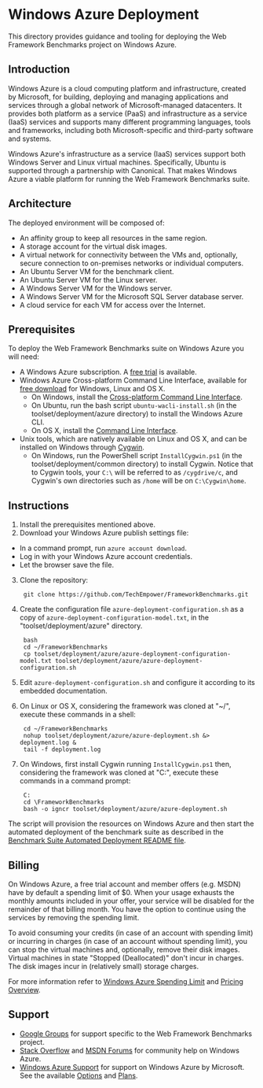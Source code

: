 ﻿# Windows Azure Deployment

This directory provides guidance and tooling for deploying the Web Framework Benchmarks project on Windows Azure.


## Introduction

Windows Azure is a cloud computing platform and infrastructure, created by Microsoft, for building, deploying and managing applications and services through a global network of Microsoft-managed datacenters. It provides both platform as a service (PaaS) and infrastructure as a service (IaaS) services and supports many different programming languages, tools and frameworks, including both Microsoft-specific and third-party software and systems.

Windows Azure's infrastructure as a service (IaaS) services support both Windows Server and Linux virtual machines. Specifically, Ubuntu is supported through a partnership with Canonical. That makes Windows Azure a viable platform for running the Web Framework Benchmarks suite.


## Architecture

The deployed environment will be composed of:

* An affinity group to keep all resources in the same region.
* A storage account for the virtual disk images.
* A virtual network for connectivity between the VMs and, optionally, secure connection to on-premises networks or individual computers.
* An Ubuntu Server VM for the benchmark client.
* An Ubuntu Server VM for the Linux server.
* A Windows Server VM for the Windows server.
* A Windows Server VM for the Microsoft SQL Server database server.
* A cloud service for each VM for access over the Internet.


## Prerequisites

To deploy the Web Framework Benchmarks suite on Windows Azure you will need:

* A Windows Azure subscription. A [free trial](https://www.windowsazure.com/en-us/pricing/free-trial/) is available.
* Windows Azure Cross-platform Command Line Interface, available for [free download](https://www.windowsazure.com/en-us/downloads/#cmd-line-tools) for Windows, Linux and OS X.
  * On Windows, install the [Cross-platform Command Line Interface](http://go.microsoft.com/?linkid=9828653&clcid=0x409).
  * On Ubuntu, run the bash script `ubuntu-wacli-install.sh` (in the toolset/deployment/azure directory) to install the Windows Azure CLI.
  * On OS X, install the [Command Line Interface](http://go.microsoft.com/fwlink/?linkid=253471&clcid=0x409).
* Unix tools, which are natively available on Linux and OS X, and can be installed on Windows through [Cygwin](http://www.cygwin.com/).
  * On Windows, run the PowerShell script `InstallCygwin.ps1` (in the toolset/deployment/common directory) to install Cygwin. Notice that to Cygwin tools, your `C:\` will be referred to as `/cygdrive/c`, and Cygwin's own directories such as `/home` will be on `C:\Cygwin\home`.


## Instructions

1. Install the prerequisites mentioned above.
2. Download your Windows Azure publish settings file:
  * In a command prompt, run `azure account download`.
  * Log in with your Windows Azure account credentials.
  * Let the browser save the file.
3. Clone the repository:

        git clone https://github.com/TechEmpower/FrameworkBenchmarks.git

4. Create the configuration file `azure-deployment-configuration.sh` as a copy of `azure-deployment-configuration-model.txt`, in the "toolset/deployment/azure" directory.

        bash
        cd ~/FrameworkBenchmarks
        cp toolset/deployment/azure/azure-deployment-configuration-model.txt toolset/deployment/azure/azure-deployment-configuration.sh

5. Edit `azure-deployment-configuration.sh` and configure it according to its embedded documentation.

6. On Linux or OS X, considering the framework was cloned at "~/", execute these commands in a shell:

        cd ~/FrameworkBenchmarks
        nohup toolset/deployment/azure/azure-deployment.sh &> deployment.log &
        tail -f deployment.log

7. On Windows, first install Cygwin running `InstallCygwin.ps1` then, considering the framework was cloned at "C:\", execute these commands in a command prompt:

        C:
        cd \FrameworkBenchmarks
        bash -o igncr toolset/deployment/azure/azure-deployment.sh

The script will provision the resources on Windows Azure and then start the automated deployment of the benchmark suite as described in the [Benchmark Suite Automated Deployment README file](../common/README.md).


## Billing

On Windows Azure, a free trial account and member offers (e.g. MSDN) have by default a spending limit of $0. When your usage exhausts the monthly amounts included in your offer, your service will be disabled for the remainder of that billing month. You have the option to continue using the services by removing the spending limit.

To avoid consuming your credits (in case of an account with spending limit) or incurring in charges (in case of an account without spending limit), you can stop the virtual machines and, optionally, remove their disk images. Virtual machines in state "Stopped (Deallocated)" don't incur in charges. The disk images incur in (relatively small) storage charges.

For more information refer to [Windows Azure Spending Limit](http://www.windowsazure.com/en-us/pricing/spending-limits/) and [Pricing Overview](http://www.windowsazure.com/en-us/pricing/overview/).


## Support
* [Google Groups](https://groups.google.com/forum/?fromgroups=#!forum/framework-benchmarks) for support specific to the Web Framework Benchmarks project.
* [Stack Overflow](http://stackoverflow.com/questions/tagged/azure) and [MSDN Forums](http://social.msdn.microsoft.com/Forums/en-US/category/windowsazureplatform,azuremarketplace,windowsazureplatformctp) for community help on Windows Azure.
* [Windows Azure Support](http://www.windowsazure.com/en-us/support/faq/) for support on Windows Azure by Microsoft. See the available [Options](http://www.windowsazure.com/en-us/support/options/) and [Plans](http://www.windowsazure.com/en-us/support/plans/).
